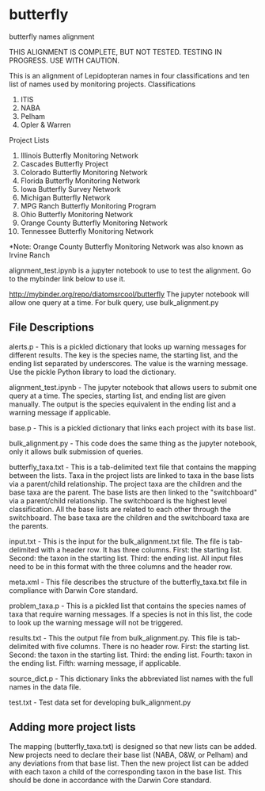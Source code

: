 # butterfly
butterfly names alignment

THIS ALIGNMENT IS COMPLETE, BUT NOT TESTED. TESTING IN PROGRESS. USE WITH CAUTION.

This is an alignment of Lepidopteran names in four classifications and ten list of names used by monitoring projects.
Classifications
1. ITIS
2. NABA
3. Pelham
4. Opler & Warren

Project Lists
1. Illinois Butterfly Monitoring Network
2. Cascades Butterfly Project
3. Colorado Butterfly Monitoring Network
4. Florida Butterfly Monitoring Network
5. Iowa Butterfly Survey Network
6. Michigan Butterfly Network
7. MPG Ranch Butterfly Monitoring Program
8. Ohio Butterfly Monitoring Network
9. Orange County Butterfly Monitoring Network
10. Tennessee Butterfly Monitoring Network

*Note: Orange County Butterfly Monitoring Network was also known as Irvine Ranch

alignment_test.ipynb is a jupyter notebook to use to test the alignment. Go to the mybinder link below to use it.

http://mybinder.org/repo/diatomsrcool/butterfly
The jupyter notebook will allow one query at a time. For bulk query, use bulk_alignment.py

## File Descriptions
alerts.p - This is a pickled dictionary that looks up warning messages for different results. The key is the species name, the starting list, and the ending list separated by underscores. The value is the warning message. Use the pickle Python library to load the dictionary.

alignment_test.ipynb - The jupyter notebook that allows users to submit one query at a time. The species, starting list, and ending list are given manually. The output is the species equivalent in the ending list and a warning message if applicable.

base.p - This is a pickled dictionary that links each project with its base list.

bulk_alignment.py - This code does the same thing as the jupyter notebook, only it allows bulk submission of queries.

butterfly_taxa.txt - This is a tab-delimited text file that contains the mapping between the lists. Taxa in the project lists are linked to taxa in the base lists via a parent/child relationship. The project taxa are the children and the base taxa are the parent. The base lists are then linked to the "switchboard" via a parent/child relationship. The switchboard is the highest level classification. All the base lists are related to each other through the switchboard. The base taxa are the children and the switchboard taxa are the parents.

input.txt - This is the input for the bulk_alignment.txt file. The file is tab-delimited with a header row. It has three columns. First: the starting list. Second: the taxon in the starting list. Third: the ending list. All input files need to be in this format with the three columns and the header row.

meta.xml - This file describes the structure of the butterfly_taxa.txt file in compliance with Darwin Core standard.

problem_taxa.p - This is a pickled list that contains the species names of taxa that require warning messages. If a species is not in this list, the code to look up the warning message will not be triggered.

results.txt - This the output file from bulk_alignment.py. This file is tab-delimited with five columns. There is no header row. First: the starting list. Second: the taxon in the starting list. Third: the ending list. Fourth: taxon in the ending list. Fifth: warning message, if applicable.

source_dict.p - This dictionary links the abbreviated list names with the full names in the data file.

test.txt - Test data set for developing bulk_alignment.py

## Adding more project lists
The mapping (butterfly_taxa.txt) is designed so that new lists can be added. New projects need to declare their base list (NABA, O&W, or Pelham) and any deviations from that base list. Then the new project list can be added with each taxon a child of the corresponding taxon in the base list. This should be done in accordance with the Darwin Core standard.
